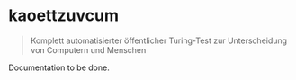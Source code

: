kaoettzuvcum
============

>  Komplett automatisierter öffentlicher Turing-Test zur Unterscheidung von Computern und Menschen 

Documentation to be done.
